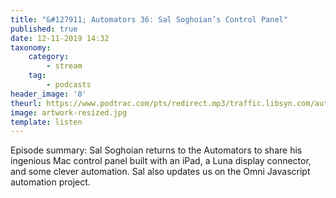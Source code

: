 ```yaml
---
title: "&#127911; Automators 36: Sal Soghoian’s Control Panel"
published: true
date: 12-11-2019 14:32
taxonomy:
    category:
        - stream
    tag:
        - podcasts
header_image: '0'
theurl: https://www.podtrac.com/pts/redirect.mp3/traffic.libsyn.com/automatorsrelay/automators036.mp3
image: artwork-resized.jpg
template: listen
--- 
```

Episode summary: Sal Soghoian returns to the Automators to share his ingenious Mac control panel built with an iPad, a Luna display connector, and some clever automation. Sal also updates us on the Omni Javascript automation project.
